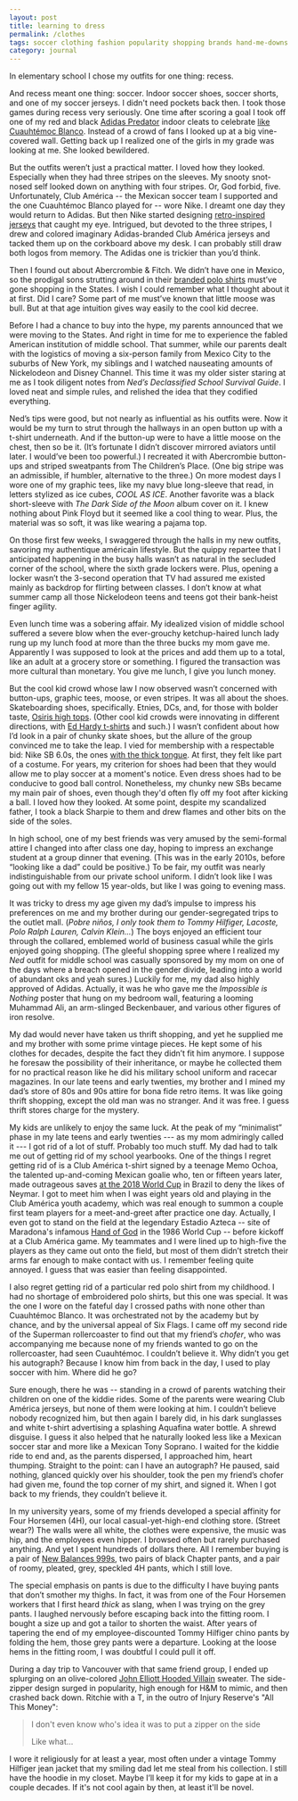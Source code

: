```yaml
---
layout: post
title: learning to dress
permalink: /clothes
tags: soccer clothing fashion popularity shopping brands hand-me-downs vintage regret
category: journal
---
```


In elementary school I chose my outfits for one thing: recess.
<!--more-->
And recess meant one thing: soccer.
Indoor soccer shoes, soccer shorts, and one of my soccer jerseys.
I didn't need pockets back then.
I took those games during recess very seriously.
One time after scoring a goal I took off one of my red and black [Adidas Predator](https://i.ebayimg.com/images/g/VTAAAOSwubFjyJXm/s-l1600.jpg) indoor cleats to celebrate [like Cuauhtémoc Blanco](https://www.si.com/.image/c_fit%2Ccs_srgb%2Cfl_progressive%2Cq_auto:good%2Cw_620/MTY4MTg1NjkzNDExMDkxODQw/blancoamericajpg.jpg).
Instead of a crowd of fans I looked up at a big vine-covered wall.
Getting back up I realized one of the girls in my grade was looking at me.
She looked bewildered.

But the outfits weren’t just a practical matter.
I loved how they looked.
Especially when they had three stripes on the sleeves.
My snooty snot-nosed self looked down on anything with four stripes.
Or, God forbid, five.
Unfortunately, Club América -- the Mexican soccer team I supported and the one Cuauhtémoc Blanco played for -- wore Nike.
I dreamt one day they would return to Adidas.
But then Nike started designing [retro-inspired jerseys](https://cf.ijersey.ru/upload/ttmall/img/20220316/c4c23dd9c310d06fff0a51e549abf2bf.png=z-550,550_f-webp) that caught my eye.
Intrigued, but devoted to the three stripes, I drew and colored imaginary Adidas-branded Club América jerseys and tacked them up on the corkboard above my desk.
I can probably still draw both logos from memory.
The Adidas one is trickier than you’d think.

Then I found out about Abercrombie & Fitch.
We didn’t have one in Mexico, so the prodigal sons strutting around in their [branded polo shirts](https://images.asos-media.com/products/abercrombie-fitch-stretch-core-moose-icon-logo-slim-fit-polo-in-aqua/9514100-1-aqua?$n_640w$&wid=513&fit=constrain) must’ve gone shopping in the States.
I wish I could remember what I thought about it at first.
Did I care?
Some part of me must’ve known that little moose was bull.
But at that age intuition gives way easily to the cool kid decree.

Before I had a chance to buy into the hype, my parents announced that we were moving to the States.
And right in time for me to experience the fabled American institution of middle school.
That summer, while our parents dealt with the logistics of moving a six-person family from Mexico City to the suburbs of New York, my siblings and I watched nauseating amounts of Nickelodeon and Disney Channel.
This time it was my older sister staring at me as I took diligent notes from *Ned’s Declassified School Survival Guide*.
I loved neat and simple rules, and relished the idea that they codified everything.

Ned’s tips were good, but not nearly as influential as his outfits were.
Now it would be my turn to strut through the hallways in an open button up with a t-shirt underneath.
And if the button-up were to have a little moose on the chest, then so be it.
(It’s fortunate I didn’t discover mirrored aviators until later.
I would’ve been too powerful.)
I recreated it with Abercrombie button-ups and striped sweatpants from The Children’s Place.
(One big stripe was an admissible, if humbler, alternative to the three.)
On more modest days I wore one of my graphic tees, like my navy blue long-sleeve that read, in letters stylized as ice cubes, _COOL AS ICE_.
Another favorite was a black short-sleeve with _The Dark Side of the Moon_ album cover on it.
I knew nothing about Pink Floyd but it seemed like a cool thing to wear.
Plus, the material was so soft, it was like wearing a pajama top.

On those first few weeks, I swaggered through the halls in my new outfits, savoring my authentique américain lifestyle.
But the quippy repartee that I anticipated happening in the busy halls wasn’t as natural in the secluded corner of the school, where the sixth grade lockers were.
Plus, opening a locker wasn’t the 3-second operation that TV had assured me existed mainly as backdrop for flirting between classes.
I don’t know at what summer camp all those Nickelodeon teens and teens got their bank-heist finger agility.

Even lunch time was a sobering affair.
My idealized vision of middle school suffered a severe blow when the ever-grouchy ketchup-haired lunch lady rung up my lunch food at more than the three bucks my mom gave me.
Apparently I was supposed to look at the prices and add them up to a total, like an adult at a grocery store or something.
I figured the transaction was more cultural than monetary.
You give me lunch, I give you lunch money.

But the cool kid crowd whose law I now observed wasn’t concerned with button-ups, graphic tees, moose, or even stripes.
It was all about the shoes.
Skateboarding shoes, specifically.
Etnies, DCs, and, for those with bolder taste, [Osiris high tops](https://i.ebayimg.com/images/g/bYsAAOSwFJNkLzje/s-l1600.jpg).
(Other cool kid crowds were innovating in different directions, with [Ed Hardy t-shirts](https://images.vestiairecollective.com/cdn-cgi/image/w=1024,q=75,f=auto,/produit/black-cotton-ed-hardy-t-shirt-29333521-1_3.jpg) and such.)
I wasn’t confident about how I’d look in a pair of chunky skate shoes, but the allure of the group convinced me to take the leap.
I vied for membership with a respectable bid: Nike SB 6.0s, the ones [with the thick tongue](https://ep1.pinkbike.org/p3pb2717883/p3pb2717883.jpg).
At first, they felt like part of a costume.
For years, my criterion for shoes had been that they would allow me to play soccer at a moment's notice.
Even dress shoes had to be conducive to good ball control.
Nonetheless, my chunky new SBs became my main pair of shoes, even though they'd often fly off my foot after kicking a ball.
I loved how they looked.
At some point, despite my scandalized father, I took a black Sharpie to them and drew flames and other bits on the side of the soles.

In high school, one of my best friends was very amused by the semi-formal attire I changed into after class one day, hoping to impress an exchange student at a group dinner that evening.
(This was in the early 2010s, before “looking like a dad” could be positive.)
To be fair, my outfit was nearly indistinguishable from our private school uniform.
I didn’t look like I was going out with my fellow 15 year-olds, but like I was going to evening mass.

It was tricky to dress my age given my dad’s impulse to impress his preferences on me and my brother during our gender-segregated trips to the outlet mall.
(_Pobre niños, I only took them to Tommy Hilfiger, Lacoste, Polo Ralph Lauren, Calvin Klein..._)
The boys enjoyed an efficient tour through the collared, emblemed world of business casual while the girls enjoyed going shopping.
(The gleeful shopping spree where I realized my _Ned_ outfit for middle school was casually sponsored by my mom on one of the days where a breach opened in the gender divide, leading into a world of abundant oks and yeah sures.)
Luckily for me, my dad also highly approved of Adidas.
Actually, it was he who gave me the _Impossible is Nothing_ poster that hung on my bedroom wall, featuring a looming Muhammad Ali, an arm-slinged Beckenbauer, and various other figures of iron resolve.

My dad would never have taken us thrift shopping, and yet he supplied me and my brother with some prime vintage pieces.
He kept some of his clothes for decades, despite the fact they didn’t fit him anymore.
I suppose he foresaw the possibility of their inheritance, or maybe he collected them for no practical reason like he did his military school uniform and racecar magazines.
In our late teens and early twenties, my brother and I mined my dad’s store of 80s and 90s attire for bona fide retro items.
It was like going thrift shopping, except the old man was no stranger.
And it was free.
I guess thrift stores charge for the mystery.

My kids are unlikely to enjoy the same luck.
At the peak of my “minimalist” phase in my late teens and early twenties --- as my mom admiringly called it --- I got rid of a lot of stuff.
Probably too much stuff.
My dad had to talk me out of getting rid of my school yearbooks.
One of the things I regret getting rid of is a Club América t-shirt signed by a teenage Memo Ochoa, the talented up-and-coming Mexican goalie who, ten or fifteen years later, made outrageous saves [at the 2018 World Cup](https://youtu.be/Cm_pMHQokZo) in Brazil to deny the likes of Neymar.
I got to meet him when I was eight years old and playing in the Club América youth academy, which was real enough to summon a couple first team players for a meet-and-greet after practice one day.
Actually, I even got to stand on the field at the legendary Estadio Azteca -- site of Maradona's infamous [Hand of God](https://www.wikiwand.com/en/The_hand_of_God)
in the 1986 World Cup -- before kickoff at a Club América game.
My teammates and I were lined up to high-five the players as they came out onto the field, but most of them didn’t stretch their arms far enough to make contact with us.
I remember feeling quite annoyed.
I guess that was easier than feeling disappointed.

I also regret getting rid of a particular red polo shirt from my childhood.
I had no shortage of embroidered polo shirts, but this one was special.
It was the one I wore on the fateful day I crossed paths with none other than Cuauhtémoc Blanco.
It was orchestrated not by the academy but by chance, and by the universal appeal of Six Flags.
I came off my second ride of the Superman rollercoaster to find out that my friend’s _chofer_, who was accompanying me because none of my friends wanted to go on the rollercoaster, had seen Cuauhtémoc.
I couldn’t believe it.
Why didn’t you get his autograph?
Because I know him from back in the day, I used to play soccer with him.
Where did he go?

Sure enough, there he was -- standing in a crowd of parents watching their children on one of the kiddie rides.
Some of the parents were wearing Club América jerseys, but none of them were looking at him.
I couldn’t believe nobody recognized him, but then again I barely did, in his dark sunglasses and white t-shirt advertising a splashing Aquafina water bottle.
A shrewd disguise.
I guess it also helped that he naturally looked less like a Mexican soccer star and more like a Mexican Tony Soprano.
I waited for the kiddie ride to end and, as the parents dispersed, I approached him, heart thumping.
Straight to the point: can I have an autograph?
He paused, said nothing, glanced quickly over his shoulder, took the pen my friend’s chofer had given me, found the top corner of my shirt, and signed it.
When I got back to my friends, they couldn’t believe it.

In my university years, some of my friends developed a special affinity for Four Horsemen (4H), our local casual-yet-high-end clothing store.
(Street wear?)
The walls were all white, the clothes were expensive, the music was hip, and the employees even hipper.
I browsed often but rarely purchased anything.
And yet I spent hundreds of dollars there.
All I remember buying is a pair of [New Balances 999s](https://i5.walmartimages.com/asr/a396975e-5179-4c8d-ba54-7f35ad0f9405.991d8e29db17eb16b368646b49a6da9c.jpeg), two pairs of black Chapter pants, and a pair of roomy, pleated, grey, speckled 4H pants, which I still love.

The special emphasis on pants is due to the difficulty I have buying pants that don’t smother my thighs.
In fact, it was from one of the Four Horsemen workers that I first heard _thick_ as slang, when I was trying on the grey pants.
I laughed nervously before escaping back into the fitting room.
I bought a size up and got a tailor to shorten the waist.
After years of tapering the end of my employee-discounted Tommy Hilfiger chino pants by folding the hem, those grey pants were a departure.
Looking at the loose hems in the fitting room, I was doubtful I could pull it off.

During a day trip to Vancouver with that same friend group, I ended up splurging on an olive-colored [John Elliott Hooded Villain](https://www.johnelliott.com/cdn/shop/products/HOODED_VILLAIN_OLIVE_06_1424x.jpg?v=1569005291) sweater.
The side-zipper design surged in popularity, high enough for H&M to mimic, and then crashed back down.
Ritchie with a T, in the outro of Injury Reserve's "All This Money":
> I don't even know who's idea it was to put a zipper on the side
>
> Like what...

I wore it religiously for at least a year, most often under a vintage Tommy Hilfiger jean jacket that my smiling dad let me steal from his collection.
I still have the hoodie in my closet.
Maybe I’ll keep it for my kids to gape at in a couple decades.
If it's not cool again by then, at least it'll be novel.
